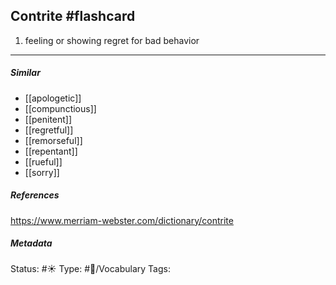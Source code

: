 ## Contrite #flashcard 
1. feeling or showing regret for bad behavior
___
##### Similar
-   [[apologetic]]
-   [[compunctious]]
-   [[penitent]]
-   [[regretful]]
-   [[remorseful]]
-   [[repentant]]
-   [[rueful]]
-   [[sorry]]

##### References 
https://www.merriam-webster.com/dictionary/contrite

##### Metadata
Status: #☀️ 
Type: #🔵/Vocabulary 
Tags: